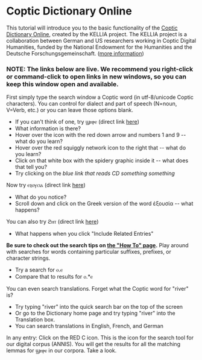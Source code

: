 # Coptic Dictionary Online

This tutorial will introduce you to the basic functionality of the [Coptic Dictionary Online](https://corpling.uis.georgetown.edu/coptic-dictionary), created by the KELLIA project.  The KELLIA project is a collaboration between German and US researchers working in Coptic Digital Humanities, funded by the National Endowment for the Humanities and the Deutsche Forschungsgemeinschaft. ([more information](https://corpling.uis.georgetown.edu/coptic-dictionary/about.cgi))

### NOTE: The links below are live. We recommend you right-click or command-click to open links in new windows, so you can keep this window open and available.

First simply type the search window a Coptic word (in utf-8/unicode Coptic characters).  You can control for dialect and part of speech (N=noun, V=Verb, etc.) or you can leave those options blank.
  * If you can't think of one, try ϣⲏⲣⲉ (direct link [here](https://coptic-dictionary.org/entry.cgi?tla=C6032))
  * What information is there?
  * Hover over the icon with the red down arrow and numbers 1 and 9 -- what do you learn?
  * Hover over the red squiggly network icon to the right that -- what do you learn?
  * Click on that white box with the spidery graphic inside it -- what does that tell you?
  * Try clicking on the *blue link that reads CD something something*

Now try ⲉⲝⲟⲩⲥⲓⲁ (direct link [here](https://coptic-dictionary.org/entry.cgi?tla=C8976))
  * What do you notice?
  * Scroll down and click on the Greek version of the word ἐξουσία  -- what happens?

You can also try ϩⲏⲧ (direct link [here](https://coptic-dictionary.org/results.cgi?quick_search=%CF%A9%E2%B2%8F%E2%B2%A7))
  * What happens when you click "Include Related Entries"

**Be sure to check out the search tips on [the "How To" page](https://corpling.uis.georgetown.edu/coptic-dictionary/help.cgi).** Play around with searches for words containing particular suffixes, prefixes, or character strings.
  * Try a search for ⲟ.ⲉ
  * Compare that to results for ⲟ.*ⲉ

You can even search translations.  Forget what the Coptic word for "river" is?  
  * Try typing "river" into the quick search bar on the top of the screen
  * Or go to the Dictionary home page and try typing "river" into the Translation box.
  * You can search translations in English, French, and German

In any entry: Click on the RED C icon.  This is the icon for the search tool for our digital corpus (ANNIS).  You will get the results for all the matching lemmas for ϣⲏⲣⲉ in our corpora.  Take a look.
 
